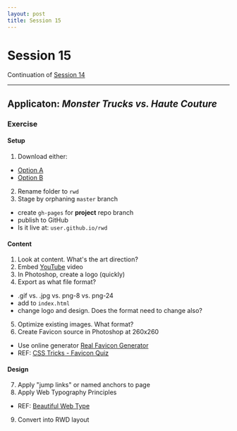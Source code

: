 ```yaml
---
layout: post
title: Session 15
---
```


# Session 15

Continuation of [Session 14](/368/session-14)

---

## Applicaton: _Monster Trucks vs. Haute Couture_

### Exercise

#### Setup
1. Download either: 
  - [Option A](https://github.com/vcd/option-a)
  - [Option B](https://github.com/vcd/option-a)
2. Rename folder to `rwd` 
3. Stage by orphaning `master` branch
  - create `gh-pages` for **project** repo branch
  - publish to GitHub
  - Is it live at: `user.github.io/rwd`

#### Content
1. Look at content. What's the art direction? 
2. Embed [YouTube](http://youtube.com) video
3. In Photoshop, create a logo (quickly)
4. Export as what file format? 
  - .gif vs. .jpg vs. png-8 vs. png-24	
  - add to `index.html`	  
  - change logo and design. Does the format need to change also? 
5. Optimize existing images. What format?  
6. Create Favicon source in Photoshop at 260x260
  - Use online generator [Real Favicon Generator](http://realfavicongenerator.net/)
  - REF: [CSS Tricks - Favicon Quiz](http://css-tricks.com/favicon-quiz/)

#### Design	

7. Apply "jump links" or named anchors to page
8. Apply Web Typography Principles
  - REF: [Beautiful Web Type](http://hellohappy.org/beautiful-web-type/)
9. Convert into RWD layout

